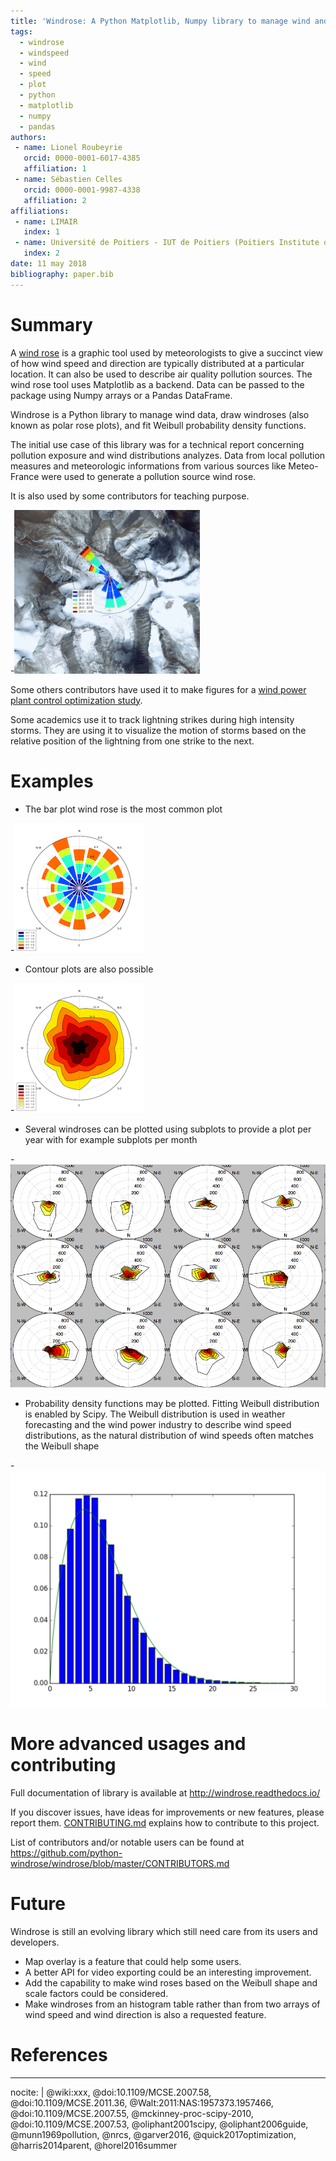 ```yaml
---
title: 'Windrose: A Python Matplotlib, Numpy library to manage wind and pollution data, draw windrose'
tags:
  - windrose
  - windspeed
  - wind
  - speed
  - plot
  - python
  - matplotlib
  - numpy
  - pandas
authors:
 - name: Lionel Roubeyrie
   orcid: 0000-0001-6017-4385
   affiliation: 1
 - name: Sébastien Celles
   orcid: 0000-0001-9987-4338
   affiliation: 2
affiliations:
 - name: LIMAIR
   index: 1
 - name: Université de Poitiers - IUT de Poitiers (Poitiers Institute of Technology)
   index: 2
date: 11 may 2018
bibliography: paper.bib
---
```


# Summary

A [wind rose](https://en.wikipedia.org/wiki/Wind_rose) is a graphic tool used by meteorologists to give a succinct view of how wind speed and direction are typically distributed at a particular location. It can also be used to describe air quality pollution sources. The wind rose tool uses Matplotlib as a backend. Data can be passed to the package using Numpy arrays or a Pandas DataFrame.

Windrose is a Python library to manage wind data, draw windroses (also known as polar rose plots), and fit Weibull probability density functions.

The initial use case of this library was for a technical report concerning pollution exposure and wind distributions analyzes. Data from local pollution measures and meteorologic informations from various sources like Meteo-France were used to generate a pollution source wind rose.

It is also used by some contributors for teaching purpose.

-![Map overlay](screenshots/overlay.png)

Some others contributors have used it to make figures for a [wind power plant control optimization study](https://www.nrel.gov/docs/fy17osti/68185.pdf).

Some academics use it to track lightning strikes during high intensity storms. They are using it to visualize the motion of storms based on the relative position of the lightning from one strike to the next.

# Examples

- The bar plot wind rose is the most common plot

-![Windrose (bar) example](screenshots/bar.png)

- Contour plots are also possible

-![Windrose (contourf-contour) example](screenshots/contourf-contour.png)

- Several windroses can be plotted using subplots to provide a plot per year with for example subplots per month

-![Windrose subplots](screenshots/subplots.png)

- Probability density functions may be plotted. Fitting Weibull distribution is enabled by Scipy.
The Weibull distribution is used in weather forecasting and the wind power industry to describe wind speed distributions, as the natural distribution of wind speeds often matches the Weibull shape

-![pdf example](screenshots/pdf.png)

# More advanced usages and contributing

Full documentation of library is available at http://windrose.readthedocs.io/

If you discover issues, have ideas for improvements or new features, please report them.
[CONTRIBUTING.md](https://github.com/python-windrose/windrose/blob/master/CONTRIBUTING.md) explains 
how to contribute to this project.

List of contributors and/or notable users can be found at https://github.com/python-windrose/windrose/blob/master/CONTRIBUTORS.md

# Future

Windrose is still an evolving library which still need care from its users and developers.

- Map overlay is a feature that could help some users.
- A better API for video exporting could be an interesting improvement.
- Add the capability to make wind roses based on the Weibull shape and scale factors could be considered.
- Make windroses from an histogram table rather than from two arrays of wind speed and wind direction is also a requested feature.

# References

---
nocite: | 
  @wiki:xxx, @doi:10.1109/MCSE.2007.58, @doi:10.1109/MCSE.2011.36, @Walt:2011:NAS:1957373.1957466, @doi:10.1109/MCSE.2007.55, @mckinney-proc-scipy-2010, @doi:10.1109/MCSE.2007.53, @oliphant2001scipy, @oliphant2006guide, @munn1969pollution, @nrcs, @garver2016, @quick2017optimization, @harris2014parent, @horel2016summer
